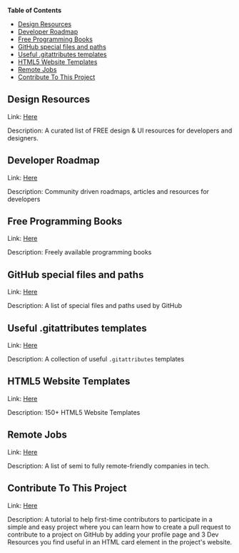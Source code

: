 **Table of Contents**
- [Design Resources](#design-resources)
- [Developer Roadmap](#developer-roadmap)
- [Free Programming Books](#free-programming-books)
- [GitHub special files and paths](#github-special-files-and-paths)
- [Useful .gitattributes templates](#useful-gitattributes-templates)
- [HTML5 Website Templates](#html5-website-templates)
- [Remote Jobs](#remote-jobs)
- [Contribute To This Project](#contribute-to-this-project)


## Design Resources

Link: [Here](https://github.com/bradtraversy/design-resources-for-developers)

Description: A curated list of FREE design & UI resources for developers and designers.


## Developer Roadmap

Link: [Here](https://github.com/kamranahmedse/developer-roadmap)

Description: Community driven roadmaps, articles and resources for developers


## Free Programming Books

Link: [Here](https://github.com/EbookFoundation/free-programming-books)

Description: Freely available programming books


## GitHub special files and paths

Link: [Here](https://github.com/joelparkerhenderson/github-special-files-and-paths)

Description: A list of special files and paths used by GitHub


## Useful .gitattributes templates

Link: [Here](https://github.com/alexkaratarakis/gitattributes)

Description: A collection of useful `.gitattributes` templates


## HTML5 Website Templates

Link: [Here](https://github.com/learning-zone/website-templates)

Description: 150+ HTML5 Website Templates


## Remote Jobs

Link: [Here](https://github.com/aqeelsidd/remote-jobs)

Description: A list of semi to fully remote-friendly companies in tech.


## Contribute To This Project

Link: [Here](https://github.com/Syknapse/Contribute-To-This-Project)

Description: A tutorial to help first-time contributors to participate in a simple and easy project where you can learn how to create a pull request to contribute to a project on GitHub by adding your profile page and 3 Dev Resources you find useful in an HTML card element in the project's website.
